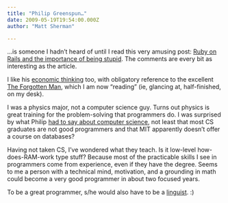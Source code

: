 ```yaml
---
title: "Philip Greenspun…"
date: 2009-05-19T19:54:00.000Z
author: "Matt Sherman"

---
```


…is someone I hadn’t heard of until I read this very amusing post: [Ruby on Rails and the importance of being stupid](http://blogs.law.harvard.edu/philg/2009/05/18/ruby-on-rails-and-the-importance-of-being-stupid/). The comments are every bit as interesting as the article.

I like his [economic thinking](http://philip.greenspun.com/politics/economic-recovery) too, with obligatory reference to the excellent [The Forgotten Man](http://www.amazon.com/gp/product/0060936428?ie=UTF8&amp;tag=clipperhouse-20&amp;link_code=as3&amp;camp=211189&amp;creative=373489&amp;creativeASIN=0060936428), which I am now “reading” (ie, glancing at, half-finished, on my desk).

I was a physics major, not a computer science guy. Turns out physics is great training for the problem-solving that programmers do. I was surprised by what Philip [had to say about computer science](http://blogs.law.harvard.edu/philg/2007/08/23/improving-undergraduate-computer-science-education/), not least that most CS graduates are not good programmers and that MIT apparently doesn’t offer a course on databases?

Having not taken CS, I’ve wondered what they teach. Is it low-level how-does-RAM-work type stuff? Because most of the practicable skills I see in programmers come from experience, even if they have the degree. Seems to me a person with a technical mind, motivation, and a grounding in math could become a very good programmer in about two focused years.

To be a great programmer, s/he would also have to be a [linguist](/blog/post/Nulls-and-knowledge.aspx). :)
